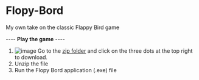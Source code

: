 # Flopy-Bord
 My own take on the classic Flappy Bird game

---- **Play the game** ----
1. ![image](https://github.com/Kimchu16/Flopy-Bord/assets/68757902/589ea37a-a490-4c6f-a99f-1f6e352e9ad1)
Go to the [zip folder](https://github.com/Kimchu16/Flopy-Bord/blob/main/FlopyBord.zip) and click on the three dots at the top right to download.
3. Unzip the file
4. Run the Flopy Bord application (.exe) file


